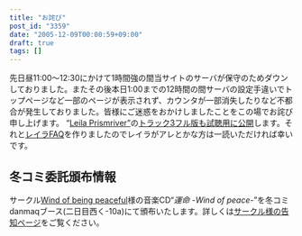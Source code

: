 ```yaml
---
title: "お詫び"
post_id: "3359"
date: "2005-12-09T00:00:59+09:00"
draft: true
tags: []
---
```



先日昼11:00～12:30にかけて1時間強の間当サイトのサーバが保守のためダウンしておりました。またその後本日1:00までの12時間の間サーバの設定手違いでトップページなど一部のページが表示されず、カウンタが一部消失したりなど不都合が発生しておりました。皆様にご迷惑をおかけしましたことをこの場でお詫び申し上げます。 “[Leila Prismriver”](https://danmaq.com/!/leila/)の[トラック3フル版も試聴用に公開](https://danmaq.com/!/leila/03.mp3)します。それと[レイラFAQ](/tag/leila-prismriver)を作りましたのでレイラがアレとかな方は一読いただければ幸いです。
## 冬コミ委託頒布情報
サークル[Wind of being peaceful](http://wpor-ram.info/)様の音楽CD“_運命 -Wind of peace-_”を冬コミdanmaqブース(二日目西く-10a)にて頒布いたします。詳しくは[サークル様の告知ページ](http://wpor-ram.info/fate/fate.html)をご覧ください。
